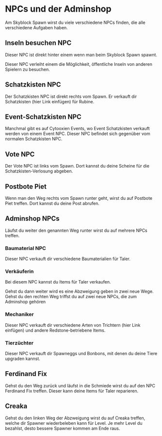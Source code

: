 # NPCs und der Adminshop
Am Skyblock Spawn wirst du viele verschiedene NPCs finden, die alle verschiedene Aufgaben haben.
## Inseln besuchen NPC
Dieser NPC ist direkt hinter einem wenn man beim Skyblock Spawn spawnt. 

Dieser NPC verleiht einem die Möglichkeit, öffentliche Inseln von anderen Spielern zu besuchen.

## Schatzkisten NPC
Der Schatzkisten NPC ist direkt rechts vom Spawn. Er verkauft dir Schatzkisten (hier Link einfügen) für Rubine.

## Event-Schatzkisten NPC
Manchmal gibt es auf Cytooxien Events, wo Event Schatzkisten verkauft werden von einem Event NPC. Dieser NPC befindet sich gegenüber vom normalen Schatzkisten NPC.

## Vote NPC
Der Vote NPC ist links vom Spawn. Dort kannst du deine Scheine für die Schatzkisten-Verlosung abgeben.

## Postbote Piet
Wenn man den Weg rechts vom Spawn runter geht, wirst du auf Postbote Piet treffen. Dort kannst du deine Post abrufen.

## Adminshop NPCs
Läufst du weiter den genannten Weg runter wirst du auf mehrere NPCs treffen.
### Baumaterial NPC
Dieser NPC verkauft dir verschiedene Baumaterialien für Taler.

### Verkäuferin
Bei diesem NPC kannst du Items für Taler verkaufen.

Gehst du dann weiter wird es eine Abzweigung geben in zwei neue Wege. Gehst du den rechten Weg triffst du auf zwei neue NPCs, die zum Adminshop gehören
### Mechaniker
Dieser NPC verkauft dir verschiedene Arten von Trichtern (hier Link einfügen) und andere Redstone-betriebene Items.

### Tierzüchter
Dieser NPC verkauft dir Spawneggs und Bonbons, mit denen du deine Tiere upgraden kannst.

## Ferdinand Fix
Gehst du den Weg zurück und läufst in die Schmiede wirst du auf den NPC Ferdinand Fix treffen. Dieser kann deine Items für Taler reparieren.

## Creaka
Gehst du den linken Weg der Abzweigung wirst du auf Creaka treffen, welche dir Spawner wiederbeleben kann für Level. Je mehr Level du bezahlst, desto bessere Spawner kommen am Ende raus.